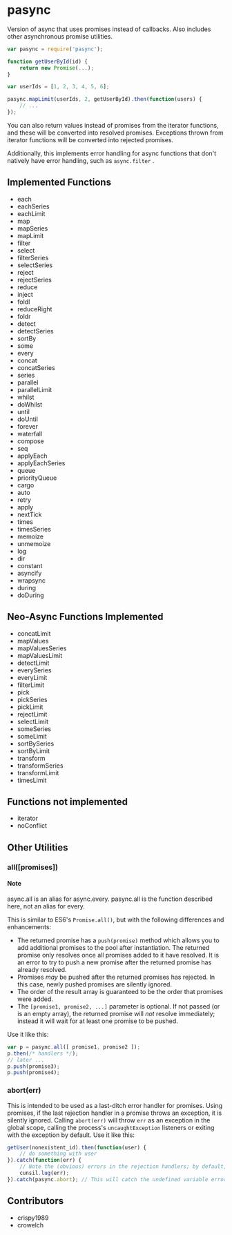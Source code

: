 # pasync

Version of async that uses promises instead of callbacks.  Also includes other asynchronous
promise utilities.

```js
var pasync = require('pasync');

function getUserById(id) {
	return new Promise(...);
}

var userIds = [1, 2, 3, 4, 5, 6];

pasync.mapLimit(userIds, 2, getUserById).then(function(users) {
	// ...
});
```

You can also return values instead of promises from the iterator functions, and these
will be converted into resolved promises.  Exceptions thrown from iterator functions
will be converted into rejected promises.

Additionally, this implements error handling for async functions that don't natively
have error handling, such as `async.filter` .

## Implemented Functions

* each
* eachSeries
* eachLimit
* map
* mapSeries
* mapLimit
* filter
* select
* filterSeries
* selectSeries
* reject
* rejectSeries
* reduce
* inject
* foldl
* reduceRight
* foldr
* detect
* detectSeries
* sortBy
* some
* every
* concat
* concatSeries
* series
* parallel
* parallelLimit
* whilst
* doWhilst
* until
* doUntil
* forever
* waterfall
* compose
* seq
* applyEach
* applyEachSeries
* queue
* priorityQueue
* cargo
* auto
* retry
* apply
* nextTick
* times
* timesSeries
* memoize
* unmemoize
* log
* dir
* constant
* asyncify
* wrapsync
* during
* doDuring

## Neo-Async Functions Implemented

* concatLimit
* mapValues
* mapValuesSeries
* mapValuesLimit
* detectLimit
* everySeries
* everyLimit
* filterLimit
* pick
* pickSeries
* pickLimit
* rejectLimit
* selectLimit
* someSeries
* someLimit
* sortBySeries
* sortByLimit
* transform
* transformSeries
* transformLimit
* timesLimit

## Functions not implemented

* iterator
* noConflict

## Other Utilities

### all([promises])

#### Note
async.all is an alias for async.every. pasync.all is the function described here, not an alias for every.

This is similar to ES6's `Promise.all()`, but with the following differences and enhancements:

* The returned promise has a `push(promise)` method which allows you to add additional promises to
  the pool after instantiation.  The returned promise only resolves once all promises added to it
  have resolved.  It is an error to try to push a new promise after the returned promise has already
  resolved.
* Promises *may* be pushed after the returned promises has rejected.  In this case, newly pushed
  promises are silently ignored.
* The order of the result array is guaranteed to be the order that promises were added.
* The `[promise1, promise2, ...]` parameter is optional.  If not passed (or is an empty array),
  the returned promise will *not* resolve immediately; instead it will wait for at least one
  promise to be pushed.

Use it like this:

```js
var p = pasync.all([ promise1, promise2 ]);
p.then(/* handlers */);
// later ...
p.push(promise3);
p.push(promise4);
```

### abort(err)

This is intended to be used as a last-ditch error handler for promises.  Using
promises, if the last rejection handler in a promise throws an exception, it is
silently ignored.  Calling `abort(err)` will throw `err` as an exception in the
global scope, calling the process's `uncaughtException` listeners or exiting with
the exception by default.  Use it like this:

```js
getUser(nonexistent_id).then(function(user) {
	// do something with user
}).catch(function(err) {
	// Note the (obvious) errors in the rejection handlers; by default, this will be silently ignored
	cunsil.lug(err);
}).catch(pasync.abort);	// This will catch the undefined variable error and throw it globally
```

## Contributors

- crispy1989
- crowelch

